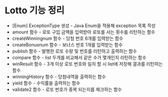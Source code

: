 # Lotto 기능 정리
- [Enum] ExceptionType 생성 - Java Enum을 적용해 exception 목록 작성
- amount 함수 - 로또 구입 금액을 입력받아 로또를 사는 횟수를 리턴하는 함수
- createWinningnum 함수 - 당첨 번호 6개를 입력받는 함수
- createBonusnum 함수 - 보너스 번호 1개를 입력받는 함수
- publish 함수 - 발행한 로또 수량 및 번호를 리턴하고 출력하는 함수
- compare 함수 - list 두개를 비교해서 같은 수가 몇개인지 리턴하는 함수
- winResult 함수 - 3개 이상 로또 번호와 일치 할 시 list에 저장해 결과를 리턴하는 함수
- winningHistory 함수 - 당첨내역을 출력하는 함수
- yield 함수 - 수익률을 출력하는 함수
- validate2 함수 - 로또 번호가 중복 되는지를 체크하는 함수

